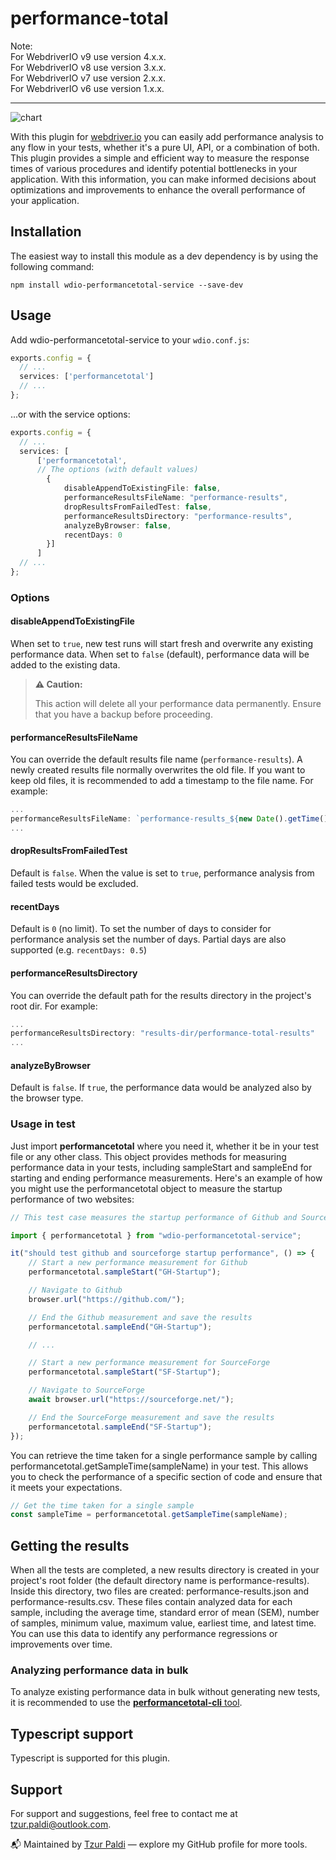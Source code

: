 # performance-total
Note:<br/>
For WebdriverIO v9 use version 4.x.x.<br/>
For WebdriverIO v8 use version 3.x.x.<br/>
For WebdriverIO v7 use version 2.x.x.<br/>
For WebdriverIO v6 use version 1.x.x.

---

![chart](resources/chart.png)

With this plugin for [webdriver.io](https://webdriver.io/) you can easily add performance analysis to any flow in your tests, whether it's a pure UI, API, or a combination of both. This plugin provides a simple and efficient way to measure the response times of various procedures and identify potential bottlenecks in your application. With this information, you can make informed decisions about optimizations and improvements to enhance the overall performance of your application.

## Installation

The easiest way to install this module as a dev dependency is by using the following command:

```
npm install wdio-performancetotal-service --save-dev
```

## Usage

Add wdio-performancetotal-service to your `wdio.conf.js`:

```typescript
exports.config = {
  // ...
  services: ['performancetotal']
  // ...
};
```
...or with the service options:

```typescript
exports.config = {
  // ...
  services: [
      ['performancetotal',
      // The options (with default values)
        {
            disableAppendToExistingFile: false,
            performanceResultsFileName: "performance-results",
            dropResultsFromFailedTest: false,
            performanceResultsDirectory: "performance-results",
            analyzeByBrowser: false,
            recentDays: 0
        }]
      ]
  // ...
};
```

### Options

#### __disableAppendToExistingFile__

When set to `true`, new test runs will start fresh and overwrite any existing performance data.
When set to `false` (default), performance data will be added to the existing data.

> **⚠️ Caution:**
>
> This action will delete all your performance data permanently. Ensure that you have a backup before proceeding.

#### __performanceResultsFileName__

You can override the default results file name (`performance-results`).
A newly created results file normally overwrites the old file. If you want to keep old files, it is recommended to add a timestamp to the file name. For example:

```typescript
...
performanceResultsFileName: `performance-results_${new Date().getTime()}`
...
```

#### __dropResultsFromFailedTest__

Default is `false`. When the value is set to `true`, performance analysis from failed tests would be excluded.

#### __recentDays__

Default is `0` (no limit). To set the number of days to consider for performance analysis set the number of days. Partial days are also supported (e.g. `recentDays: 0.5`)

#### __performanceResultsDirectory__

You can override the default path for the results directory in the project's root dir.
For example:

```typescript
...
performanceResultsDirectory: "results-dir/performance-total-results"
...
```

#### __analyzeByBrowser__

Default is `false`. If `true`, the performance data would be analyzed also by the browser type.


### Usage in test

Just import __performancetotal__ where you need it, whether it be in your test file or any other class. This object provides methods for measuring performance data in your tests, including sampleStart and sampleEnd for starting and ending performance measurements.
Here's an example of how you might use the performancetotal object to measure the startup performance of two websites:

```typescript
// This test case measures the startup performance of Github and SourceForge using the performancetotal object.

import { performancetotal } from "wdio-performancetotal-service";

it("should test github and sourceforge startup performance", () => {
    // Start a new performance measurement for Github
    performancetotal.sampleStart("GH-Startup");

    // Navigate to Github
    browser.url("https://github.com/");

    // End the Github measurement and save the results
    performancetotal.sampleEnd("GH-Startup");

    // ...

    // Start a new performance measurement for SourceForge
    performancetotal.sampleStart("SF-Startup");

    // Navigate to SourceForge
    await browser.url("https://sourceforge.net/");

    // End the SourceForge measurement and save the results
    performancetotal.sampleEnd("SF-Startup");
});

```

You can retrieve the time taken for a single performance sample by calling performancetotal.getSampleTime(sampleName) in your test. This allows you to check the performance of a specific section of code and ensure that it meets your expectations.

```typescript
// Get the time taken for a single sample
const sampleTime = performancetotal.getSampleTime(sampleName);

```

## Getting the results

When all the tests are completed, a new results directory is created in your project's root folder (the default directory name is performance-results). Inside this directory, two files are created: performance-results.json and performance-results.csv. These files contain analyzed data for each sample, including the average time, standard error of mean (SEM), number of samples, minimum value, maximum value, earliest time, and latest time. You can use this data to identify any performance regressions or improvements over time.

### Analyzing performance data in bulk

To analyze existing performance data in bulk without generating new tests, it is recommended to use the [__performancetotal-cli__ tool](https://www.npmjs.com/package/performancetotal-cli).

## Typescript support

Typescript is supported for this plugin.

## Support

For support and suggestions, feel free to contact me at [tzur.paldi@outlook.com](mailto:tzur.paldi@outlook.com).

📬 Maintained by [Tzur Paldi](https://github.com/tzurp) — explore my GitHub profile for more tools.
